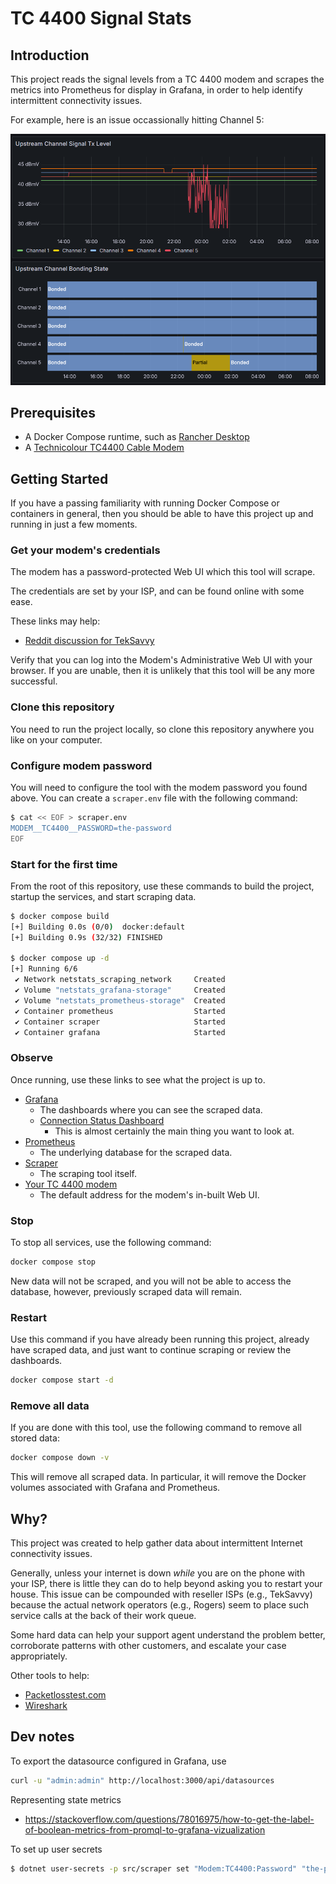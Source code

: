 # TC 4400 Signal Stats

## Introduction

This project reads the signal levels from a TC 4400 modem
and scrapes the metrics into Prometheus for display in Grafana,
in order to help identify intermittent connectivity issues.

For example, here is an issue occassionally hitting Channel 5:

![Partial bonding event](./docs/partial-bonding.png)

## Prerequisites

- A Docker Compose runtime, such as [Rancher Desktop](https://rancherdesktop.io/)
- A [Technicolour TC4400 Cable Modem](https://www.canadacomputers.com/product_info.php?cPath=27_1059&item_id=231043&language=en)

## Getting Started

If you have a passing familiarity with running Docker Compose or containers in general,
then you should be able to have this project up and running in just a few moments.

### Get your modem's credentials

The modem has a password-protected Web UI which this tool will scrape.

The credentials are set by your ISP,
and can be found online with some ease.

These links may help:

- [Reddit discussion for TekSavvy](https://old.reddit.com/r/teksavvy/comments/j283mt/cant_access_tc4400_admin_page/)

Verify that you can log into the Modem's Administrative Web UI with your browser.
If you are unable,
then it is unlikely that this tool will be any more successful.

### Clone this repository

You need to run the project locally,
so clone this repository anywhere you like on your computer.

### Configure modem password

You will need to configure the tool with the modem password you found above.
You can create a `scraper.env` file with the following command:

```sh
$ cat << EOF > scraper.env
MODEM__TC4400__PASSWORD=the-password
EOF
```

### Start for the first time

From the root of this repository,
use these commands to build the project,
startup the services,
and start scraping data.

```sh
$ docker compose build
[+] Building 0.0s (0/0)  docker:default
[+] Building 0.9s (32/32) FINISHED     

$ docker compose up -d
[+] Running 6/6
 ✔ Network netstats_scraping_network     Created
 ✔ Volume "netstats_grafana-storage"     Created
 ✔ Volume "netstats_prometheus-storage"  Created
 ✔ Container prometheus                  Started
 ✔ Container scraper                     Started     
 ✔ Container grafana                     Started
```

### Observe

Once running, use these links to see what the project is up to.

- [Grafana](http://localhost:3000)
  - The dashboards where you can see the scraped data.
  - [Connection Status Dashboard](http://localhost:3000/d/edttjjhaqguf4b/connection-status?orgId=1)
    - This is almost certainly the main thing you want to look at.
- [Prometheus](http://localhost:9090)
  - The underlying database for the scraped data.
- [Scraper](http://localhost:8080)
  - The scraping tool itself.
- [Your TC 4400 modem](http://192.168.100.1)
  - The default address for the modem's in-built Web UI.

### Stop

To stop all services, use the following command:

```sh
docker compose stop
```

New data will not be scraped,
and you will not be able to access the database,
however, previously scraped data will remain.

### Restart

Use this command if you have already been running this project,
already have scraped data,
and just want to continue scraping
or review the dashboards.

```sh
docker compose start -d
```

### Remove all data

If you are done with this tool,
use the following command to remove all stored data:

```sh
docker compose down -v
```

This will remove all scraped data.
In particular, it will remove the Docker volumes associated with Grafana and Prometheus.

## Why?

This project was created to help gather data about intermittent Internet connectivity issues.

Generally, unless your internet is down _while_ you are on the phone with your ISP,
there is little they can do to help beyond asking you to restart your house.
This issue can be compounded with reseller ISPs (e.g., TekSavvy)
because the actual network operators (e.g., Rogers) seem to place such service calls
at the back of their work queue.

Some hard data can help your support agent understand the problem better,
corroborate patterns with other customers,
and escalate your case appropriately.

Other tools to help:

- [Packetlosstest.com](https://packetlosstest.com/)
- [Wireshark](https://www.wireshark.org/)

## Dev notes

To export the datasource configured in Grafana, use

```sh
curl -u "admin:admin" http://localhost:3000/api/datasources
```

Representing state metrics

- https://stackoverflow.com/questions/78016975/how-to-get-the-label-of-boolean-metrics-from-promql-to-grafana-vizualization

To set up user secrets

```sh
$ dotnet user-secrets -p src/scraper set "Modem:TC4400:Password" "the-password"
```
